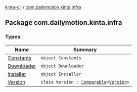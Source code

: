 [kinta-cli](../index.md) / [com.dailymotion.kinta.infra](./index.md)

## Package com.dailymotion.kinta.infra

### Types

| Name | Summary |
|---|---|
| [Constants](-constants/index.md) | `object Constants` |
| [Downloader](-downloader/index.md) | `object Downloader` |
| [Installer](-installer/index.md) | `object Installer` |
| [Version](-version/index.md) | `class Version : `[`Comparable`](https://kotlinlang.org/api/latest/jvm/stdlib/kotlin/-comparable/index.html)`<`[`Version`](-version/index.md)`>` |
